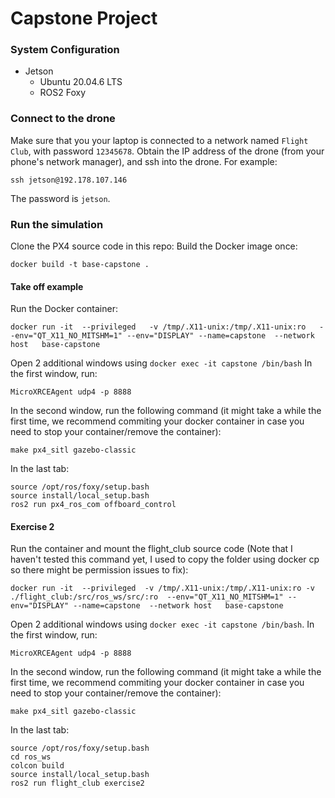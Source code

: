 # Capstone Project
### System Configuration
- Jetson
  - Ubuntu 20.04.6 LTS
  - ROS2 Foxy

### Connect to the drone
Make sure that you your laptop is connected to a network named `Flight Club`, with password `12345678`.
Obtain the IP address of the drone (from your phone's network manager), and ssh into the drone. For example:
```
ssh jetson@192.178.107.146
```
The password is `jetson`.

### Run the simulation
Clone the PX4 source code in this repo:
Build the Docker image once:
```
docker build -t base-capstone .
```
#### Take off example
Run the Docker container:
```
docker run -it  --privileged   -v /tmp/.X11-unix:/tmp/.X11-unix:ro   --env="QT_X11_NO_MITSHM=1" --env="DISPLAY" --name=capstone  --network host   base-capstone 
```
Open 2 additional windows using `docker exec -it capstone /bin/bash`
In the first window, run:
```
MicroXRCEAgent udp4 -p 8888
```
In the second window, run the following command (it might take a while the first time, we recommend commiting your docker container in case you need to stop your container/remove the container):

```
make px4_sitl gazebo-classic
```
In the last tab:
```
source /opt/ros/foxy/setup.bash
source install/local_setup.bash
ros2 run px4_ros_com offboard_control
```

#### Exercise 2
Run the container and mount the flight_club source code (Note that I haven't tested this command yet, I used to copy the folder using docker cp so there might be permission issues to fix):
```
docker run -it  --privileged  -v /tmp/.X11-unix:/tmp/.X11-unix:ro -v ./flight_club:/src/ros_ws/src/:ro  --env="QT_X11_NO_MITSHM=1" --env="DISPLAY" --name=capstone  --network host   base-capstone 
```
Open 2 additional windows using `docker exec -it capstone /bin/bash`. In the first window, run:
```
MicroXRCEAgent udp4 -p 8888
```
In the second window, run the following command (it might take a while the first time, we recommend commiting your docker container in case you need to stop your container/remove the container):
```
make px4_sitl gazebo-classic
```
In the last tab:
```
source /opt/ros/foxy/setup.bash
cd ros_ws
colcon build
source install/local_setup.bash
ros2 run flight_club exercise2
```
